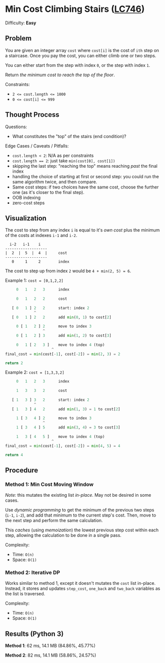# Min Cost Climbing Stairs ([LC746](https://leetcode.com/problems/min-cost-climbing-stairs/))
Difficulty: **Easy**

## Problem

You are given an integer array `cost` where `cost[i]` is the cost of `ith` step on a staircase. Once you pay the cost, you can either climb one or two steps.

You can either start from the step with index `0`, or the step with index `1`.

Return *the minimum cost to reach the top of the floor*.

Constraints:
- `2 <= cost.length <= 1000`
- `0 <= cost[i] <= 999`

## Thought Process

Questions:
- What constitutes the "top" of the stairs (end condition)?

Edge Cases / Caveats / Pitfalls:
- `cost.length < 2`: N/A as per constraints
- `cost.length == 2`: just take `min(cost[0], cost[1])`
- skipping the last step:  "reaching the top" means reaching *past* the final index
- handling the choice of starting at first or second step:  you could run the same algorithm twice, and then compare.
- Same cost steps: if two choices have the same cost, choose the further one (as it's closer to the final step).
- OOB indexing
- zero-cost steps

## Visualization

The cost to step from any index `i` is equal to it's *own cost* plus the minimum of the costs at indexes `i-1` and `i-2`.
```
  i-2   i-1    i
-------------------
|  2  |  5  |  4  |     cost
-------------------
   0     1     2        index
```
The cost to step up from index `2` would be `4 + min(2, 5) = 6`.

Example 1: `cost = [0,1,2,2]`
```python
     0   1   2   3      index
     
     0   1   2   2      cost
    
   [ 0   1 ] 2   2      start: index 2
             ^
   [ 0   1 ] 2   2      add min(0, 1) to cost[2]
   
     0 [ 1   2 ] 2      move to index 3
                 ^
     0 [ 1   2 ] 3      add min(1, 2) to cost[3]
     
     0   1 [ 2   3 ]    move to index 4 (top)
                     ^
final_cost = min(cost[-1], cost[-2]) = min(2, 3) = 2

return 2
```

Example 2: `cost = [1,3,3,2]`
```python
     0   1   2   3      index
     
     1   3   3   2      cost
    
   [ 1   3 ] 3   2      start: index 2
             ^
   [ 1   3 ] 4   2      add min(1, 3) = 1 to cost[2]
   
     1 [ 3   4 ] 2      move to index 3
                 ^
     1 [ 3   4 ] 5      add min(3, 4) = 3 to cost[3]
     
     1   3 [ 4   5 ]    move to index 4 (top)
                     ^
final_cost = min(cost[-1], cost[-2]) = min(4, 5) = 4

return 4
```

## Procedure

### Method 1: Min Cost Moving Window

*Note:* this mutates the existing list *in-place*.  May not be desired in some cases.

Use *dynamic programming* to get the minimum of the previous two steps (`i-1`, `i-2`), and add that minimum to the current step's cost.  Then, move to the next step and perform the same calculation.  

This *caches* (using *memoization*) the lowest previous step cost within each step, allowing the calculation to be done in a single pass.

Complexity:
- Time: `O(n)`
- Space: `O(1)`

### Method 2: Iterative DP

Works similar to method 1, except it doesn't mutates the `cost` list in-place.  Instead, it stores and updates `step_cost`, `one_back` and `two_back` variables as the list is traversed.

Complexity:
- Time: `O(n)`
- Space: `O(1)`

## Results (Python 3)

**Method 1**: 62 ms, 14.1 MB (84.86%, 45.77%)

**Method 2**: 82 ms, 14.1 MB (58.86%, 24.57%)
